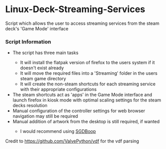 # Linux-Deck-Streaming-Services
Script which allows the user to access streaming services from the steam deck's 'Game Mode' interface 

<h3>Script Information</h3>
    <ul>
        <li>The script has three main tasks</li>
        <ul>
            <li>It will install the flatpak version of firefox to the users system if it doesn't exist already</li>
            <li>It will move the required files into a 'Streaming' folder in the users steam game directory</li>
            <li>It will create the non-steam shortcuts for each streaming service with their appropriate configurations</li>
        </ul>
        <li>The steam shortcuts act as 'apps' in the Game Mode interface and launch firefox in kiosk mode with optimal scaling settings for the steam decks resolution</li>
        <li>Manual configuration of the controller settings for web browser navigation may still be required</li>
        <li>Manual addition of artwork from the desktop is still required, if wanted</li>
        <ul>
            <li>I would recommend using <a href="https://flathub.org/apps/com.steamgriddb.SGDBoop">SGDBoop</a></li>
        </ul>
    </ul>

Credit to https://github.com/ValvePython/vdf for the vdf parsing